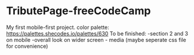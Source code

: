 # TributePage-freeCodeCamp

My first mobile-first project.
color palette: https://palettes.shecodes.io/palettes/630
To be finished:
-section 2 and 3 on mobile
-overall look on wider screen - media (maybe seperate css file for convenience)
